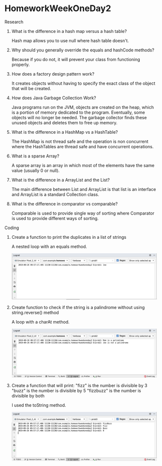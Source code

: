 # HomeworkWeekOneDay2

Research

1. What is the difference in a hash map versus a hash table?

    Hash map allows you to use null where hash table doesn't.

2. Why should you generally override the equals and hashCode methods?

    Because if you do not, it will prevent your class from functioning properly.

3. How does a factory design pattern work?

    It creates objects without having to specify the exact class of the object that will be created.

4. How does Java Garbage Collection Work?

    Java programs run on the JVM, objects are created on the heap, which is a portion of memory dedicated to the program. 
    Eventually, some objects will no longer be needed. 
    The garbage collector finds these unused objects and deletes them to free up memory.

5. What is the difference in a HashMap vs a HashTable?

    The HashMap is not thread safe and the operation is non concurrent where 
    the HashTables are thread safe and have concurrent operations.

6. What is a sparse Array?

    A sparse array is an array in which most of the elements have the same value 
    (usually 0 or null). 

7. What is the difference in a ArrayList and the List?

    The main difference between List and ArrayList is that list is an interface and 
    ArrayList is a standard Collection class.

8. What is the difference in comparator vs comparable?

    Comparable is used to provide single way of sorting where
    Comparator is used to provide different ways of sorting.
    
    
Coding

1. Create a function to print the duplicates in a list of strings

    A nested loop with an equals method.
    
    ![Alt text](/problem1.png?raw=true "Problem 1")

2. Create function to check if the string is a palindrome without using string.reverse() method

    A loop with a charAt method.
    
    ![Alt text](/problem2.png?raw=true "Problem 2")

3. Create a function that will print:
     "fizz" is the number is divisible by 3
     "buzz" is the number is divisible by 5
     "fizzbuzz" is the number is divisible by both
     
   I used the toString method.
  
     ![Alt text](/problem3.png?raw=true "Problem 3")
